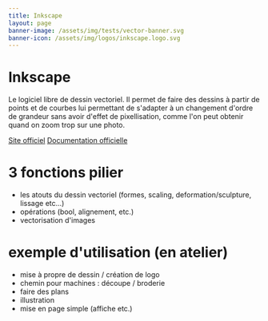 ```yaml
---
title: Inkscape
layout: page
banner-image: /assets/img/tests/vector-banner.svg
banner-icon: /assets/img/logos/inkscape.logo.svg
---
```


# Inkscape

Le logiciel libre de dessin vectoriel. Il permet de faire des dessins à partir de points et de courbes lui permettant de s'adapter à un changement d'ordre de grandeur sans avoir d'effet de pixellisation, comme l'on peut obtenir quand on zoom trop sur une photo.

[Site officiel](https://inkscape.org/fr/)
[Documentation officielle](https://inkscape.org/fr/apprendre/)


# 3 fonctions pilier
- les atouts du dessin vectoriel (formes, scaling, deformation/sculpture, lissage etc...)
- opérations (bool, alignement, etc.)
- vectorisation d'images

# exemple d'utilisation (en atelier)
- mise à propre de dessin / création de logo
- chemin pour machines : découpe / broderie
- faire des plans
- illustration
- mise en page simple (affiche etc.)
